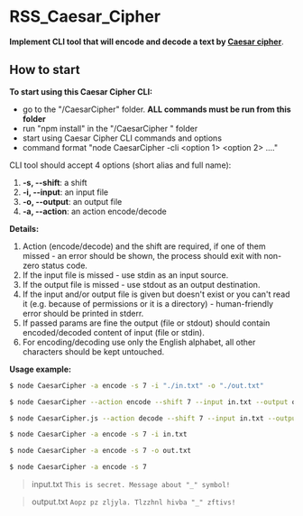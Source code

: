 # RSS_Caesar_Cipher

**Implement CLI tool that will encode and decode a text by [Caesar cipher](https://en.wikipedia.org/wiki/Caesar_cipher)**.

## How to start

**To start using this Caesar Cipher CLI:**
- go to the "/CaesarCipher" folder. **ALL commands must be run from this folder**
- run "npm install" in the "/CaesarCipher " folder
- start using Caesar Cipher CLI commands and options
- command format "node CaesarCipher -cli <option 1> <option 2> ...."

CLI tool should accept 4 options (short alias and full name):

1.  **-s, --shift**: a shift
2.  **-i, --input**: an input file
3.  **-o, --output**: an output file
4.  **-a, --action**: an action encode/decode

**Details:**

1. Action (encode/decode) and the shift are required, if one of them missed - an error should be shown, the process should exit with non-zero status code.
2. If the input file is missed - use stdin as an input source.
3. If the output file is missed - use stdout as an output destination.
4. If the input and/or output file is given but doesn't exist or you can't read it (e.g. because of permissions or it is a directory) - human-friendly error should be printed in stderr.
5. If passed params are fine the output (file or stdout) should contain encoded/decoded content of input (file or stdin).
6. For encoding/decoding use only the English alphabet, all other characters should be kept untouched.

**Usage example:**

```bash
$ node CaesarCipher -a encode -s 7 -i "./in.txt" -o "./out.txt"
```

```bash
$ node CaesarCipher --action encode --shift 7 --input in.txt --output out.txt
```

```bash
$ node CaesarCipher.js --action decode --shift 7 --input in.txt --output out.txt
```

```bash
$ node CaesarCipher -a encode -s 7 -i in.txt
```

```bash
$ node CaesarCipher -a encode -s 7 -o out.txt
```

```bash
$ node CaesarCipher -a encode -s 7
```

> input.txt
> `This is secret. Message about "_" symbol!`

> output.txt
> `Aopz pz zljyla. Tlzzhnl hivba "_" zftivs!`
